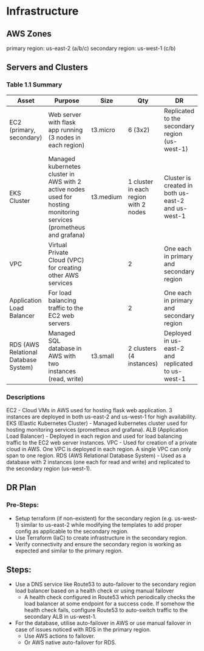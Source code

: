 # Infrastructure

## AWS Zones
primary region: us-east-2 (a/b/c)
secondary region: us-west-1 (c/b)

## Servers and Clusters

### Table 1.1 Summary

| Asset                    | Purpose                                                      | Size      | Qty                                                          | DR                                                           |
| ------------------------ | ------------------------------------------------------------ | --------- | ------------------------------------------------------------ | ------------------------------------------------------------ |
| EC2 (primary, secondary)            | Web server with flask app running (3 nodes in each region)       | t3.micro  | 6 (3x2)                                                            | Replicated to the secondary region (us-west-1)                        | |
| EKS Cluster    | Managed kubernetes cluster in AWS with 2 active nodes used for hosting monitoring services (prometheus and grafana)  | t3.medium | 1 cluster in each region with 2 nodes  | Cluster is created in both us-east-2 and us-west-1                      |
| VPC                      | Virtual Private Cloud (VPC) for creating other AWS services |           |     2                                                         | One each in primary and secondary region                         |
| Application Load Balancer            | For load balancing traffic to the EC2 web servers |           |       2                                                       | One each in primary and secondary region                         |
| RDS (AWS Relational Database System) | Managed SQL database in AWS with two instances (read, write) | t3.small  | 2 clusters (4 instances)          | Deployed in us-east-2 and replicated to us-west-1 |


### Descriptions

EC2 - Cloud VMs in AWS used for hosting flask web application. 3 instances are deployed in both us-east-2 and us-west-1 for high availability.
EKS (Elastic Kubernetes Cluster) - Managed kubernetes cluster used for hosting monitoring services (prometheus and grafana).
ALB (Application Load Balancer) - Deployed in each region and used for load balancing traffic to the EC2 web server instances.
VPC - Used for creation of a private cloud in AWS. One VPC is deployed in each region. A single VPC can only span to one region.
RDS (AWS Relational Database System) - Used as a database with 2 instances (one each for read and write) and replicated to the secondary region (us-west-1).

## DR Plan
### Pre-Steps:
- Setup terraform (if non-existent) for the secondary region (e.g. us-west-1) similar to us-east-2 while modifying the templates to add proper config as applicable to the secondary region.
- Use Terraform (IaC) to create infrastructure in the secondary region.
- Verify connectivity and ensure the secondary region is working as expected and similar to the primary region.

## Steps:
- Use a DNS service like Route53 to auto-failover to the secondary region load balancer based on a health check or using manual failover
  - A health check configured in Route53 which periodically checks the load balancer at some endpoint for a success code. If somehow the health check fails, configure Route53 to auto-switch traffic to the secondary ALB in us-west-1.
- For the database, utilise auto-failover in AWS or use manual failover in case of issues noticed with RDS in the primary region.
  - Use AWS actions to failover.
  - Or AWS native auto-failover for RDS.
